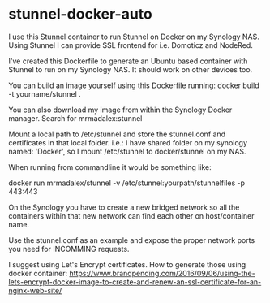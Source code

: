 # stunnel-docker-auto

I use this Stunnel container to run Stunnel on Docker on my Synology NAS.
Using Stunnel I can provide SSL frontend for i.e. Domoticz and NodeRed.

I've created this Dockerfile to generate an Ubuntu based container with Stunnel to run on my Synology NAS. It should work on other devices too.

You can build an image yourself using this Dockerfile running:
docker build -t yourname/stunnel .

You can also download my image from within the Synology Docker manager. Search for 
mrmadalex:stunnel

Mount a local path to /etc/stunnel and store the stunnel.conf and certificates in that local folder.
i.e.: I have shared folder on my synology named: 'Docker', so I mount /etc/stunnel to docker/stunnel on my NAS.

When running from commandline it would be something like:

docker run mrmadalex/stunnel -v /etc/stunnel:yourpath/stunnelfiles -p 443:443 

On the Synology you have to create a new bridged network so all the containers within that new network can find each other on host/container name.

Use the stunnel.conf as an example and expose the proper network ports you need for INCOMMING requests.

I suggest using Let's Encrypt certificates. How to generate those using docker container:
https://www.brandpending.com/2016/09/06/using-the-lets-encrypt-docker-image-to-create-and-renew-an-ssl-certificate-for-an-nginx-web-site/
